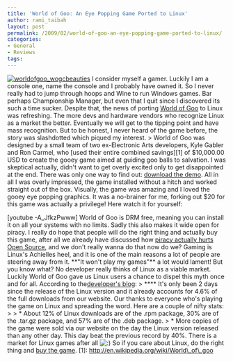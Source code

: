 ```yaml
---
title: 'World of Goo: An Eye Popping Game Ported to Linux'
author: rami_taibah
layout: post
permalink: /2009/02/world-of-goo-an-eye-popping-game-ported-to-linux/
categories:
- General
- Reviews
tags: 
---
```


[![worldofgoo_wogcbeauties](http://192.168.1.33/blog2/wp-content/uploads/2009/02/worldofgoo_wogcbeauties.png)](http://192.168.1.33/blog2/wp-content/uploads/2009/02/worldofgoo_wogcbeauties.png)
I consider myself a gamer. Luckily I am a console one, name the console and I probably have owned it. So I never really had to jump through hoops and Wine to run Windows games. Bar perhaps Championship Manager, but even that I quit since I discovered its such a time sucker.
Despite that, the news of  porting [World of Goo](http://en.wikipedia.org/wiki/World_of_Goo) to Linux was refreshing. The more devs and hardware vendors who recognize Linux as a market the better. Eventually we will get to the tipping point and have mass recognition.
But to be honest, I never heard of the game before, the story was slashdotted which piqued my interest.
\> World of Goo was designed by a small team of two ex-Electronic Arts developers, Kyle Gabler and Ron Carmel, who \[used their entire combined savings\]\[1\] of $10,000.00 USD to create the gooey game aimed at guiding goo balls to salvation.
I was skeptical actually, didn't want to get overly excited only to get disappointed at the end. There was only one way to find out: [download the demo](http://worldofgoo.com/dl2.php?lk=demo).
All in all I was overly impressed, the game installed without a hitch and worked straight out of the box. Visually, the game was amazing and I loved the gooey eye popping graphics. It was a no-brainer for me, forking out $20 for this game was actually a privilege! Here watch it for yourself:

\[youtube -A\_JfkzPwww\]
World of Goo is DRM free, meaning you can install it on all your systems with no limits. Sadly this also makes it wide open for piracy. I really do hope that people will do the right thing and actually buy this game, after all we already have discussed how [piracy actually hurts Open Source](/blog/linuxobservations/do-commercial-software-companies-make-money-from-pirates/), and we don't really wanna do that now do we?
Gaming is Linux's Achielles heel, and it is one of the main reasons a lot of people are steering away from it. \*\*"It won't play my games"\*\* a lot would lament! But you know what? No developer really thinks of Linux as a viable market. Luckily World of Goo gave us Linux users a chance to dispel this myth once and for all. According to the[developer's blog](http://2dboy.com/2009/02/12/world-of-goo-linux-version-is-ready/?linux=goo):
\> \*\*\*\* It's only been 2 days since the release of the Linux version and it already accounts for 4.6% of the full downloads from our website.  Our thanks to everyone who's playing the game on Linux and spreading the word.  Here are a couple of nifty stats:
\> 
\> \* About 12% of Linux downloads are of the .rpm package, 30% are of the .tar.gz package, and 57% are of the .deb package.
\> \* More copies of the game were sold via our website on the day the Linux version released than any other day.  This day beat the previous record by 40%. There is a market for Linux games after all ![:)](http://192.168.1.2/blog2/wp-includes/images/smilies/icon_smile.gif)
So if you care about Linux, do the right thing and [buy the game](http://2dboy.com/games.php).
\[1\]: http://en.wikipedia.org/wiki/World\_of\_goo